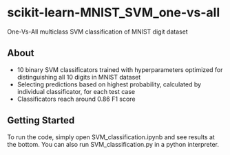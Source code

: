# scikit-learn-MNIST_SVM_one-vs-all
One-Vs-All multiclass SVM classification of MNIST digit dataset

## About

- 10 binary SVM classificators trained with hyperparameters optimized for distinguishing all 10 digits in MNIST dataset
- Selecting predictions based on highest probability, calculated by individual classificator, for each test case
- Classificators reach around 0.86 F1 score

## Getting Started

To run the code, simply open SVM_classification.ipynb and see results at the bottom. You can also run SVM_classification.py in a python interpreter.



